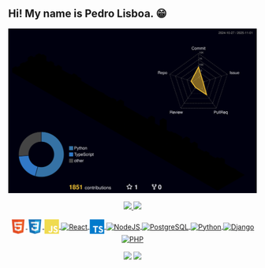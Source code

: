##  Hi! My name is Pedro Lisboa. 😁

  ![Status](./profile-3d-contrib/profile-night-rainbow.svg)

 <div align="center">
   <a href="https://github.com/Lisboaseyth">
   <img height="180em" src="https://github-readme-stats.vercel.app/api?username=Lisboaseyth&show_icons=true&theme=tokyonight&count_private=true"/>
   <img height="180em" src="https://github-readme-stats.vercel.app/api/top-langs/?username=Lisboaseyth&layout=compact&langs_count=6&theme=tokyonight"/>
 
 <br>

<div  align="center"> 
  <div style="display: inline_block" width="30"><br>
   <img align="center" alt="HTML" height="30" width="30" src="https://raw.githubusercontent.com/devicons/devicon/master/icons/html5/html5-original.svg">
   <img align="center" alt="CSS" height="30" width="30" src="https://raw.githubusercontent.com/devicons/devicon/master/icons/css3/css3-original.svg">
   <img align="center" alt="JavaScript" height="30" width="30" src="https://raw.githubusercontent.com/devicons/devicon/master/icons/javascript/javascript-plain.svg">
   <img align="center" alt="React" height="30" width="30" src="https://cdn.jsdelivr.net/gh/devicons/devicon/icons/react/react-original.svg">
   <img align="center" alt="TypeScript" height="30" width="30" src="https://raw.githubusercontent.com/devicons/devicon/master/icons/typescript/typescript-original.svg">
   <img align="center" alt="NodeJS" height="30" width="30" src="https://cdn.jsdelivr.net/gh/devicons/devicon/icons/nodejs/nodejs-plain.svg">
   <img align="center" alt="PostgreSQL" height="30" width="30" src="https://cdn.jsdelivr.net/gh/devicons/devicon/icons/postgresql/postgresql-original.svg">
   <img align="center" alt="Python" height="30" width="30" src="https://cdn.jsdelivr.net/gh/devicons/devicon/icons/python/python-original.svg">
   <img align="center" alt="Django" height="30" width="30" src="https://cdn.jsdelivr.net/gh/devicons/devicon/icons/django/django-plain.svg">
   <img align="center" alt="PHP" height="30" width="30" src="https://cdn.jsdelivr.net/gh/devicons/devicon/icons/php/php-plain.svg">
    
</div>
  <br>
  <a href="http://www.instagram.com/pedrowslisboa" target="_blank"><img src="https://img.shields.io/badge/-Instagram-%23E4405F?style=for-the-badge&logo=instagram&logoColor=white" target="_blank"></a>
  <a href="https://www.linkedin.com/in/pedro-lisboa-a4b9a0235/" target="_blank"><img src="https://img.shields.io/badge/-LinkedIn-%230077B5?style=for-the-badge&logo=linkedin&logoColor=white" target="_blank"></a> 
 
</div>

